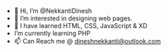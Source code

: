 - 👋 Hi, I’m @NekkantiDinesh
- 👀 I’m interested in designing web pages.
- 🌱 I have learned HTML, CSS, JavaScript & XD
- I’m currently learning PHP
- 📫 Can Reach me @ dineshnekkanti@outlook.com

<!---
NekkantiDinesh/NekkantiDinesh is a ✨ special ✨ repository because its `README.md` (this file) appears on your GitHub profile.
You can click the Preview link to take a look at your changes.
--->
